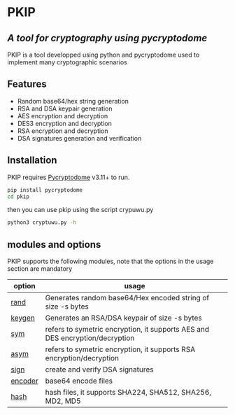# PKIP
## _A tool for cryptography using pycryptodome_

PKIP is a tool developped using python and pycryptodome used to implement many cryptographic scenarios
## Features

- Random base64/hex string generation 
- RSA and DSA keypair generation
- AES encryption and decryption
- DES3 encryption and decryption
- RSA encryption and decryption
- DSA signatures generation and verification 


## Installation

PKIP requires [Pycryptodome](https://pypi.org/project/pycryptodome/) v3.11+ to run.

```sh
pip install pycryptodome
cd pkip
```
then you can use pkip using the script crypuwu.py
```sh
python3 cryptuwu.py -h
```
## modules and options

PKIP supports the following modules, note that the options in the usage section are mandatory

| option | usage | 
| ------ | ------ | 
| [rand]() | Generates random base64/Hex encoded string of size -s bytes |
| [keygen]() | Generates an RSA/DSA keypair of size -s bytes |
| [sym](https://github.com/karimhabush/pkip/blob/main/modules/asym/README.md) | refers to symetric encryption, it supports AES and DES encryption/decryption|
| [asym]() | refers to symetric encryption, it supports RSA encryption/decryption |
| [sign]() | create and verify DSA signatures |
| [encoder]() | base64 encode files |
| [hash]() | hash files, it supports SHA224, SHA512, SHA256, MD2, MD5 |

